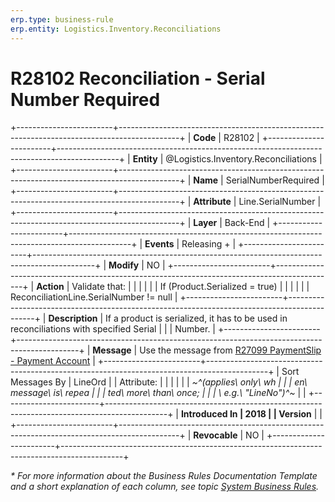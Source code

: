 ```yaml
---
erp.type: business-rule
erp.entity: Logistics.Inventory.Reconciliations
---
```


# R28102 Reconciliation - Serial Number Required
+------------------------+---------------------------------------------------------------------------------------------+
| **Code**               | R28102                                                                                      |
+------------------------+---------------------------------------------------------------------------------------------+
| **Entity**             | @Logistics.Inventory.Reconciliations                                                        |
+------------------------+---------------------------------------------------------------------------------------------+
| **Name**               | SerialNumberRequired                                                                        |
+------------------------+---------------------------------------------------------------------------------------------+
| **Attribute**          | Line.SerialNumber                                                                           |
+------------------------+---------------------------------------------------------------------------------------------+
| **Layer**              | Back-End                                                                                    |
+------------------------+---------------------------------------------------------------------------------------------+
| **Events**             | Releasing +                                                                                 |
+------------------------+---------------------------------------------------------------------------------------------+
| **Modify**             | NO                                                                                          |
+------------------------+---------------------------------------------------------------------------------------------+
| **Action**             | Validate that:                                                                              |
|                        |                                                                                             |
|                        | If (Product.Serialized = true)                                                              |
|                        |                                                                                             |
|                        | ReconciliationLine.SerialNumber != null                                                     |
+------------------------+---------------------------------------------------------------------------------------------+
| **Description**        | If a product is serialized, it has to be used in reconciliations with specified Serial      |
|                        | Number.                                                                                     |
+------------------------+---------------------------------------------------------------------------------------------+
| **Message**            | Use the message from [R27099 PaymentSlip - Payment Account](R27099.md)                      |
+------------------------+---------------------------------------------------------------------------------------------+
| Sort Messages By       | LineOrd                                                                                     |
| Attribute:             |                                                                                             |
|                        |                                                                                             |
| *~^(applies\ only\ wh  |                                                                                             |
| en\ message\ is\ repea |                                                                                             |
| ted\ more\ than\ once; |                                                                                             |
| \ e.g.\ \"LineNo\")^~* |                                                                                             |
+------------------------+---------------------------------------------------------------------------------------------+
| **Introduced In        | 2018                                                                                        |
| Version**              |                                                                                             |
+------------------------+---------------------------------------------------------------------------------------------+
| **Revocable**          | NO                                                                                          |
+------------------------+---------------------------------------------------------------------------------------------+

*\* For more information about the Business Rules Documentation Template and a short explanation of each column, see
topic [System Business Rules](../templates/template-description-system-business-rules.md).*
